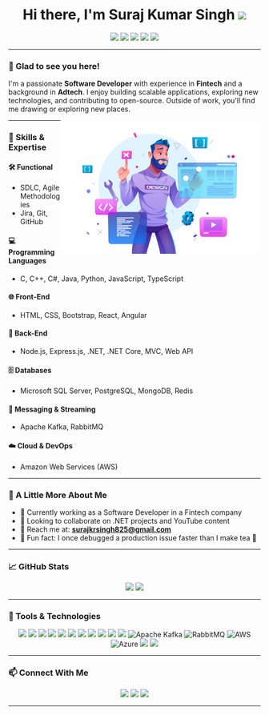 <h1 align="center">Hi there, I'm Suraj Kumar Singh <img src="https://media.giphy.com/media/hvRJCLFzcasrR4ia7z/giphy.gif" width="30px"></h1>

<p align="center">
  <a href="https://www.linkedin.com/in/suraj-kumar-singh-7348361a9/"><img src="https://img.shields.io/badge/-LinkedIn-0e76a8?style=flat-square&logo=linkedin&logoColor=white"></a>
  <a href="#"><img src="https://img.shields.io/badge/-Website-3b5998?style=flat-square&logo=google-chrome&logoColor=white"></a>
  <a href="#"><img src="https://img.shields.io/badge/-Twitter-00acee?style=flat-square&logo=twitter&logoColor=white"></a>
  <a href="#"><img src="https://img.shields.io/badge/-Instagram-e4405f?style=flat-square&logo=instagram&logoColor=white"></a>
  <a href="#"><img src="https://img.shields.io/badge/-Telegram-0088cc?style=flat-square&logo=telegram&logoColor=white"></a>
</p>

---

### 👋 Glad to see you here!

I'm a passionate **Software Developer** with experience in **Fintech** and a background in **Adtech**. I enjoy building scalable applications, exploring new technologies, and contributing to open-source. Outside of work, you'll find me drawing or exploring new places.

<img align="right" src="https://github.com/SurajSinghChauhan/How_toAdd_img_TO_GITHUB/blob/main/work1.jpg" width="400px"/>

---

### 🧠 Skills & Expertise

#### 🛠 Functional
- SDLC, Agile Methodologies
- Jira, Git, GitHub

#### 💻 Programming Languages
- C, C++, C#, Java, Python, JavaScript, TypeScript

#### 🌐 Front-End
- HTML, CSS, Bootstrap, React, Angular

#### 🧩 Back-End
- Node.js, Express.js, .NET, .NET Core, MVC, Web API

#### 🗄 Databases
- Microsoft SQL Server, PostgreSQL, MongoDB, Redis

#### 🔧 Messaging & Streaming
- Apache Kafka, RabbitMQ

#### ☁️ Cloud & DevOps
- Amazon Web Services (AWS)

---

### 💬 A Little More About Me

- 🔭 Currently working as a Software Developer in a Fintech company
- 🤝 Looking to collaborate on .NET projects and YouTube content
- 💌 Reach me at: **surajkrsingh825@gmail.com**
- 🧩 Fun fact: I once debugged a production issue faster than I make tea 🍵

---

### 📈 GitHub Stats

<p align="center">
  <img src="https://github-readme-stats.vercel.app/api?username=SurajSinghChauhan&show_icons=true&theme=tokyonight" width="48%">
  <img src="https://github-readme-stats.vercel.app/api/top-langs/?username=SurajSinghChauhan&layout=compact&theme=tokyonight" width="48%">
</p>

---

### 🧰 Tools & Technologies

<p align="center">
  <img src="https://cdn.jsdelivr.net/gh/devicons/devicon/icons/python/python-original.svg" width="40px" />
  <img src="https://cdn.jsdelivr.net/gh/devicons/devicon/icons/javascript/javascript-original.svg" width="40px" />
  <img src="https://cdn.jsdelivr.net/gh/devicons/devicon/icons/react/react-original.svg" width="40px" />
  <img src="https://cdn.jsdelivr.net/gh/devicons/devicon/icons/angularjs/angularjs-original.svg" width="40px" />
  <img src="https://cdn.jsdelivr.net/gh/devicons/devicon/icons/csharp/csharp-original.svg" width="40px" />
  <img src="https://cdn.jsdelivr.net/gh/devicons/devicon/icons/dot-net/dot-net-original.svg" width="40px" />
  <img src="https://cdn.jsdelivr.net/gh/devicons/devicon/icons/nodejs/nodejs-original.svg" width="40px" />
  <img src="https://cdn.jsdelivr.net/gh/devicons/devicon/icons/express/express-original.svg" width="40px" />
  <img src="https://cdn.jsdelivr.net/gh/devicons/devicon/icons/mongodb/mongodb-original.svg" width="40px" />
  <img src="https://cdn.jsdelivr.net/gh/devicons/devicon/icons/postgresql/postgresql-original.svg" width="40px" />
  <img src="https://cdn.jsdelivr.net/gh/devicons/devicon/icons/redis/redis-original.svg" width="40px" />
  <!-- Apache Kafka -->
  <img src="https://cdn.jsdelivr.net/gh/devicons/devicon/icons/apachekafka/apachekafka-original.svg" width="40px" alt="Apache Kafka"/>

  <!-- RabbitMQ -->
  <img src="https://logo.svgcdn.com/l/rabbitmq-icon.svg" width="40px" alt="RabbitMQ" />

<!-- Existing icons above -->
 <img src="https://img.icons8.com/color/48/amazon-web-services.png" width="40px" alt="AWS"/>
 <img src="https://icons.iconarchive.com/icons/simpleicons-team/simple/48/microsoft-azure-icon.png" width="40px" alt="Azure"/>

  <img src="https://cdn.jsdelivr.net/gh/devicons/devicon/icons/git/git-original.svg" width="40px" />
  <img src="https://cdn.jsdelivr.net/gh/devicons/devicon/icons/github/github-original.svg" width="40px" />
</p>

---

### 📫 Connect With Me

<p align="center">
  <a href="https://www.linkedin.com/in/suraj-kumar-singh-7348361a9/"><img src="https://cdn.jsdelivr.net/npm/simple-icons@v3/icons/linkedin.svg" height="40px"></a>
  <a href="mailto:surajkrsingh825@gmail.com"><img src="https://cdn.jsdelivr.net/npm/simple-icons@v3/icons/gmail.svg" height="40px"></a>
  <a href="#"><img src="https://cdn.jsdelivr.net/npm/simple-icons@v3/icons/telegram.svg" height="40px"></a>
</p>

---

<!--START_SECTION:waka-->
<!-- You can enable WakaTime stats by setting up WakaTime and enabling GitHub readme integration -->
<!--END_SECTION:waka-->
